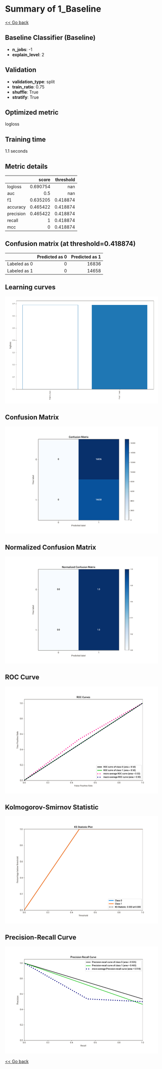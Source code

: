 # Summary of 1_Baseline

[<< Go back](../README.md)


## Baseline Classifier (Baseline)
- **n_jobs**: -1
- **explain_level**: 2

## Validation
 - **validation_type**: split
 - **train_ratio**: 0.75
 - **shuffle**: True
 - **stratify**: True

## Optimized metric
logloss

## Training time

1.1 seconds

## Metric details
|           |    score |   threshold |
|:----------|---------:|------------:|
| logloss   | 0.690754 |  nan        |
| auc       | 0.5      |  nan        |
| f1        | 0.635205 |    0.418874 |
| accuracy  | 0.465422 |    0.418874 |
| precision | 0.465422 |    0.418874 |
| recall    | 1        |    0.418874 |
| mcc       | 0        |    0.418874 |


## Confusion matrix (at threshold=0.418874)
|              |   Predicted as 0 |   Predicted as 1 |
|:-------------|-----------------:|-----------------:|
| Labeled as 0 |                0 |            16836 |
| Labeled as 1 |                0 |            14658 |

## Learning curves
![Learning curves](learning_curves.png)
## Confusion Matrix

![Confusion Matrix](confusion_matrix.png)


## Normalized Confusion Matrix

![Normalized Confusion Matrix](confusion_matrix_normalized.png)


## ROC Curve

![ROC Curve](roc_curve.png)


## Kolmogorov-Smirnov Statistic

![Kolmogorov-Smirnov Statistic](ks_statistic.png)


## Precision-Recall Curve

![Precision-Recall Curve](precision_recall_curve.png)



[<< Go back](../README.md)
